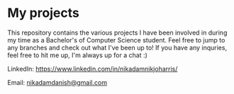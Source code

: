 # My projects
This repository contains the various projects I have been involved in during my time as a Bachelor's of Computer Science student. Feel free to jump to any branches and check out what I've been up to! If you have any inquries, feel free to hit me up, I'm always up for a chat :)

LinkedIn: https://www.linkedin.com/in/nikadamnikjoharris/

Email: nikadamdanish@gmail.com
